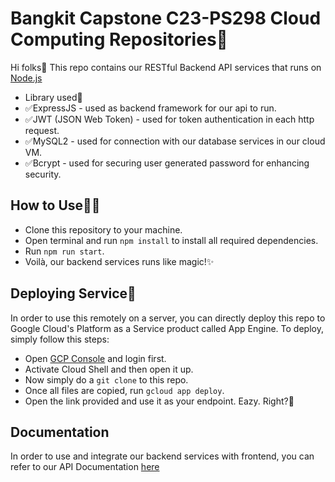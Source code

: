 # Bangkit Capstone C23-PS298 Cloud Computing Repositories🥷
Hi folks👋
This repo contains our RESTful Backend API services that runs on [Node.js](https://nodejs.org/)

- Library used🧩
- ✅ExpressJS - used as backend framework for our api to run.
- ✅JWT (JSON Web Token) - used for token authentication in each http request.
- ✅MySQL2 - used for connection with our database services in our cloud VM.
- ✅Bcrypt - used for securing user generated password for enhancing security.

## How to Use👨‍💻
- Clone this repository to your machine.
- Open terminal and run `npm install` to install all required dependencies.
- Run `npm run start`.
- Voilà, our backend services runs like magic!✨

## Deploying Service🚀
In order to use this remotely on a server, you can directly deploy this repo to Google Cloud's Platform as a Service product called App Engine. To deploy, simply follow this steps:
- Open [GCP Console](https://console.cloud.google.com) and login first.
- Activate Cloud Shell and then open it up.
- Now simply do a `git clone` to this repo.
- Once all files are copied, run `gcloud app deploy`.
- Open the link provided and use it as your endpoint. Eazy. Right?🤝

## Documentation
In order to use and integrate our backend services with frontend, you can refer to our API Documentation [here](https://#)
